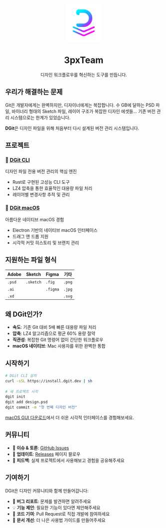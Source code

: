 <div align="center">
  <img src="assets/icon.png" alt="3pxTeam Logo" width="120" height="120">
  
  # 3pxTeam

  디자인 워크플로우를 혁신하는 도구를 만듭니다.
</div>

## 우리가 해결하는 문제

Git은 개발자에게는 완벽하지만, 디자이너에게는 복잡합니다. 수 GB에 달하는 PSD 파일, 바이너리 형태의 Sketch 파일, 레이어 구조가 복잡한 디자인 에셋들... 기존 버전 관리 시스템으로는 한계가 있었습니다.

**DGit**은 디자인 파일을 위해 처음부터 다시 설계된 버전 관리 시스템입니다.

## 프로젝트

### 🚀 [DGit CLI](https://github.com/3pxTeam/DGIT-CLI)
디자인 파일 전용 버전 관리의 핵심 엔진
- Rust로 구현된 고성능 CLI 도구
- LZ4 압축을 통한 효율적인 대용량 파일 처리
- 레이어별 변경사항 추적 및 관리

### 🎨 [DGit macOS](https://github.com/3pxTeam/DGIT-MAC)
아름다운 네이티브 macOS 경험
- Electron 기반의 네이티브 macOS 인터페이스
- 드래그 앤 드롭 지원
- 시각적 커밋 히스토리 및 브랜치 관리

## 지원하는 파일 형식

| Adobe | Sketch | Figma | 기타 |
|-------|--------|-------|------|
| `.psd` | `.sketch` | `.fig` | `.png` |
| `.ai` | | `.figma` | `.jpg` |
| `.xd` | | | `.svg` |

## 왜 DGit인가?

- **속도**: 기존 Git 대비 5배 빠른 대용량 파일 처리
- **압축**: LZ4 알고리즘으로 평균 60% 용량 절약
- **직관성**: 복잡한 Git 명령어 없이 간단한 워크플로우
- **macOS 네이티브**: Mac 사용자를 위한 완벽한 통합

## 시작하기

```bash
# DGit CLI 설치
curl -sSL https://install.dgit.dev | sh

# 새 프로젝트 시작
dgit init
dgit add design.psd
dgit commit -m "첫 번째 디자인 버전"
```

[macOS GUI 다운로드](https://github.com/3pxTeam/DGIT-MAC/releases)에서 더 쉬운 시각적 인터페이스를 경험해보세요.

## 커뮤니티

- 💬 **이슈 & 토론**: [GitHub Issues](https://github.com/3pxTeam/DGIT-CLI/issues)
- 📢 **업데이트**: [Releases](https://github.com/3pxTeam/DGIT-CLI/releases) 페이지 팔로우
- 🔗 **피드백**: 실제 프로젝트에서 사용해보고 경험을 공유해주세요

## 기여하기

DGit은 디자인 커뮤니티와 함께 만들어갑니다:

- 🐛 **버그 리포트**: 문제를 발견하면 알려주세요
- 💡 **기능 제안**: 필요한 기능이 있다면 제안해주세요  
- 🔧 **코드 기여**: Pull Request로 직접 개발에 참여하세요
- 📖 **문서 개선**: 더 나은 사용법 가이드를 만들어주세요
